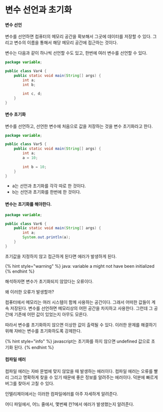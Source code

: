 # 변수 선언과 초기화

#### 변수 선언

변수를 선언하면 컴퓨터의 메모리 공간을 확보해서 그곳에 데이터를 저장할 수 있다. 그리고 변수의 이름을 통해서 해당 메모리 공간에 접근하는 것이다.



변수는 다음과 같이 하나씩 선언할 수도 있고, 한번에 여러 변수를 선언할 수 있다.

```java
package variable;

public class Var4 {
    public static void main(String[] args) {
        int a;
        int b;

        int c, d;
    }
}
```



#### 변수 초기화

변수를 선언하고, 선언한 변수에 처음으로 값을 저장하는 것을 변수 초기화라고 한다.

```java
package variable;

public class Var5 {
    public static void main(String[] args) {
        int a;
        a = 10;
        
        int b = 10;
    }
}
```

* a는 선언과 초기화를 각각 따로 한 것이다.
* b는 선언과 초기화를 한번에 한 것이다.



#### 변수는 초기화를 해야한다.

```java
package variable;

public class Var6 {
    public static void main(String[] args) {
        int a;
        System.out.println(a);
    }
}
```

초기값을 지정하지 않고 접근하게 된다면 에러가 발생하게 된다.

{% hint style="warning" %}
java: variable a might not have been initialized
{% endhint %}

해석하자면 변수가 초기화되지 않았다는 오류이다.

왜 이러한 오류가 발생할까?

컴퓨터에서 메모리는 여러 시스템이 함께 사용하는 공간이다. 그래서 어떠한 값들이 계속 저장된다. 변수를 선언하면 메모리상의 어떤 공간을 차지하고 사용한다. 그런데 그 공간에 기존에 어떤 값이 있었는지 아무도 모른다.&#x20;

따라서 변수를 초기화하지 않으면 이상한 값이 출력될 수 있다. 이러한 문제를 해결하기 위해 자바는 변수를 초기화하도록 강제한다.

{% hint style="info" %}
javascript는 초기화를 하지 않으면 undefined 값으로 초기화 된다.
{% endhint %}

#### 컴파일 에러

컴파일 에러는 자바 문법에 맞지 않았을 때 발생하는 에러이다. 컴파일 에러는 오류를 빨리 그리고 명확하게 찾을 수 있기 때문에 좋은 정보를 알려주는 에러이다. 덕분에 빠르게 버그를 찾아서 고칠 수 있다.

인텔리제이에서는 이러한 컴파일에러를 아주 자세하게 알려준다.

어디 파일에서, 어느 줄에서, 몇번째 칸?에서 에러가 발생했는지 알려준다.



